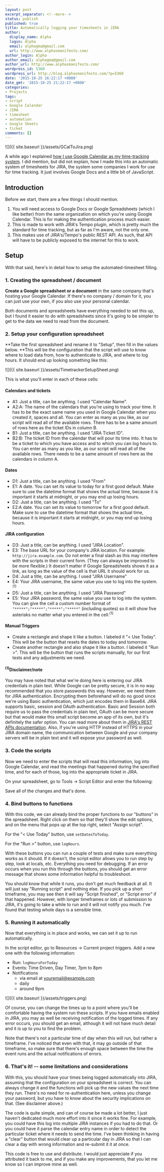 ```yaml
---
layout: post
excerpt_separator: <!--more-->
status: publish
published: true
title: Automatically logging your timesheets in JIRA
author:
  display_name: Alpha
  login: Alpha
  email: alphagma@gmail.com
  url: http://www.alphasmanifesto.com/
author_login: Alpha
author_email: alphagma@gmail.com
author_url: http://www.alphasmanifesto.com/
wordpress_id: 5360
wordpress_url: http://blog.alphasmanifesto.com/?p=5360
date: '2015-10-25 16:22:17 +0000'
date_gmt: '2015-10-25 21:22:17 +0000'
categories:
- Projects
tags:
- script
- Google Calendar
- JIRA
- timesheet
- automation
- Google Sheets
- ticket
comments: []
---
```


![]({{ site.baseurl }}/assets/GCalToJira.png)

A while ago I explained [how I use Google Calendar as my time-tracking system](https://blog.alphasmanifesto.com/2015/05/19/my-time-tracker-google-calendar/). I did mention, but did not explain, how I made this into an automatic system of timesheets for JIRA, the system some companies I work for use for time tracking. It just involves Google Docs and a little bit of JavaScript.

<!--more-->

## Introduction

Before we start, there are a few things I should mention.

1. You will need access to Google Docs or Google Spreadsheets (which I like better) from the same organization on which you're using Google Calendar. This is for making the authentication process much easier.
1. This is made to work with JIRA's Tempo plugin, which is pretty much the standard for time tracking, but as far as I'm aware, not the only one.
1. This makes use of JIRA's/Tempo's public REST API. As such, that API will have to be publicly exposed to the internet for this to work.

## Setup

With that said, here's in detail how to setup the automated-timesheet filling.

### 1. Creating the spreadsheet / document

**Create a Google spreadsheet or a document** in the same company that's hosting your Google Calendar. If there's no company / domain for it, you can just use your own, if you also use your personal calendar.

Both documents and spreadsheets have everything needed to set this up, but I found it easier to do with spreadsheets since it's going to be simpler to get to the data we need to read from the document.

### 2. Setup your configuration spreadsheet

**Take the first spreadsheet and rename it to "Setup", then fill in the values below. **This will be the configuration that the script will use to know where to load data from, how to authenticate to JIRA, and where to log hours. It should end up looking something like this:

![]({{ site.baseurl }}/assets/TimetrackerSetupSheet.png)


This is what you'll enter in each of these cells:

#### Calendars and tickets

- A1: Just a title, can be anything. I used "Calendar Name".
- A2:A: The name of the calendars that you're using to track your time. It has to be the exact same name you used in Google Calendar when you created it, spaces and all. You can enter as many as you like, as our script will read all of the available rows. There has to be a same amount of rows here as the ticket IDs in column B.
- B1: Just a title, can be anything. I used "JIRA Ticket ID".
- B2:B: The ticket ID from the calendar that will pour its time into. It has to be a ticket to which you have access and to which you can log hours to. You can enter as many as you like, as our script will read all of the available rows. There needs to be a same amount of rows here as the calendars in column A.

#### Dates

- D1: Just a title, can be anything. I used "From"
- E1: A date. You can set its value to today for a first good default. Make sure to use the datetime format that shows the actual time, because it is important it starts at midnight, or you may end up losing hours.
- D2: Just a title, can be anything. I used "To"
- E2:A date. You can set its value to tomorrow for a first good default. Make sure to use the datetime format that shows the actual time, because it is important it starts at midnight, or you may end up losing hours.

#### JIRA configuration

- D3: Just a title, can be anything. I used "JIRA Location".
- E3: The base URL for your company's JIRA location. For example: `http://jira.example.com`. Do not enter a final slash as this may interfere with the scripts in their current form. (They can always be improved to be more flexible.) It doesn't matter if Google Spreadsheets shows it as a link, as long as the value of the cell is that URL it should work for us.
- D4: Just a title, can be anything. I used "JIRA Username"
- E4: Your JIRA username, the same value you use to log into the system.<sup>(1)</sup>
- D5: Just a title, can be anything. I used "JIRA Password"
- E5: Your JIRA password, the same value you use to log into the system. You can give the cell a custom number format of `"*****";"*****";"*****";"*****"` (including quotes) so it will show five asterisks no matter what you entered in the cell.<sup>(1)</sup>

#### Manual Triggers

- Create a rectangle and shape it like a button. I labeled it "< Use Today". This will be the button that resets the dates to today and tomorrow.
- Create another rectangle and also shape it like a button. I labeled it "Run >". This will be the button that runs the scripts manually, for our first tests and any adjustments we need.

#### <sup>(1)</sup>Disclaimer/note

You may have noted that what we're doing here is entering our JIRA credentials in plain text. While Google can be pretty secure, it is in no way recommended that you store passwords this way. However, we need them for JIRA authentication. Encrypting them beforehand will do no good since we're using Basic authentication, which just encodes them in Base64. JIRA supports basic, session and OAuth authentication. Basic and Session both require us to pass the credentials in plain text, OAuth can be more secure but that would make this small script become an app of its own, but it's definitely the safer option. You can read more about them in [JIRA's REST APIs documentation](https://developer.atlassian.com/jiradev/jira-apis/jira-rest-apis). Also, if you're using HTTP instead of HTTPS in your JIRA domain name, the communication between Google and your company servers will be in plain text and it will expose your password as well.

### 3. Code the scripts

Now we need to enter the scripts that will read this information, log into Google Calendar, and read the meetings that happened during the specified time, and for each of those, log into the appropriate ticket in JIRA.

On your spreadsheet, go to Tools &rarr; Script Editor and enter the following:

<script src="https://gist.github.com/AlphaGit/11253803388829d7d051.js"></script>

Save all of the changes and that's done.

### 4. Bind buttons to functions

With this code, we can already bind the proper functions to our "buttons" in the spreadsheet. Right click on them so that they'll show the edit options, and on the menu that pops up at the top right, select "Assign script".

For the "< Use Today" button, use `setDatesToToday`.

For the "Run >" button, use `logHours`.

With these buttons you can run a couple of tests and make sure everything works as it should. If it doesn't, the script editor allows you to run step by step, look at locals, etc. Everything you need for debugging. If an error occurs when you run this through the buttons, you should get an error message that shows some information helpful to troubleshoot.

You should know that while it runs, you don't get much feedback at all. It will just say "Running script" and nothing else. If you pick up a short timeframe, you may see then it will say "Script finished", or "Script error" if that happened. However, with longer timeframes or lots of submission to JIRA, it's going to take a while to run and it will not notify you much. I've found that testing whole days is a sensible time.

### 5. Running it automatically

Now that everything is in place and works, we can set it up to run automatically.

In the script editor, go to Resources &rarr; Current project triggers. Add a new one with the following information:

- Run: `logHoursForToday`
- Events: Time Driven, Day Timer, 7pm to 8pm
- Notifications
    - via email at youremail@example.com
    - daily
    - around 9pm

![]({{ site.baseurl }}/assets/triggers.png)


Of course, you can change the times up to a point where you'll be comfortable having the system run these scripts. If you have emails enabled in JIRA, you may as well be receiving notification of the logged times. If any error occurs, you should get an email, although it will not have much detail and it is up to you to find the problem.

Note that there's not a particular time of day when this will run, but rather a timeframe. I've noticed that even with that, it may go outside of that timeframe, so make sure that there's enough space between the time the event runs and the actual notifications of errors.

### 6. That's it! -- some limitations and considerations

With this, you should have your times being logged automatically into JIRA, assuming that the configuration on your spreadsheet is correct. You can always change it and the functions will pick up the new values the next time they run. There's no need for re-authentication here, unless you change your password, but you have to know about the security implications on that. (See disclaimer above.)

The code is quite simple, and can of course be made a lot better, I just haven't dedicated much more effort into it since it works fine. For example, you could have this log into multiple JIRA instances if you had to do that. Or you could have it parse the calendar entry name in order to detect the particular ticket where it needs to send the time. I've been thinking in having a "clear" button that would clear up a particular day in JIRA so that I can clear a day with wrong information and re-submit it it at once.

This code is free to use and distribute. I would just appreciate if you attributed it back to me, and if you make any improvements, that you let me know so I can improve mine as well.
